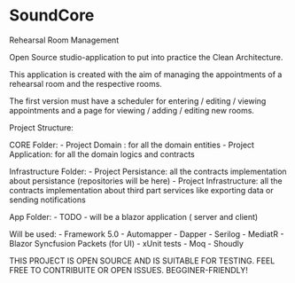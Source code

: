 # SoundCore
 Rehearsal Room Management

 Open Source studio-application to put into practice the Clean Architecture.
 
This application is created with the aim of managing the appointments of a rehearsal room and the respective rooms.

The first version must have a scheduler for entering / editing / viewing appointments and a page for viewing / adding / editing new rooms.

Project Structure:

CORE Folder: 
	- Project Domain : for all the domain entities
	- Project Application: for all the domain logics and contracts

Infrastructure Folder:
	- Project Persistance: all the contracts implementation about persistance (repositories will be here)
	- Project Infrastructure:  all the contracts implementation about third part services like exporting data or sending notifications

App Folder:
	- TODO - will be a blazor application ( server and client)

Will be used:
	- Framework 5.0
    - Automapper
	- Dapper
	- Serilog
	- MediatR
	- Blazor Syncfusion Packets (for UI)
	- xUnit tests
	- Moq
	- Shoudly


THIS PROJECT IS OPEN SOURCE AND IS SUITABLE FOR TESTING. FEEL FREE TO CONTRIBUITE OR OPEN ISSUES.
BEGGINER-FRIENDLY!